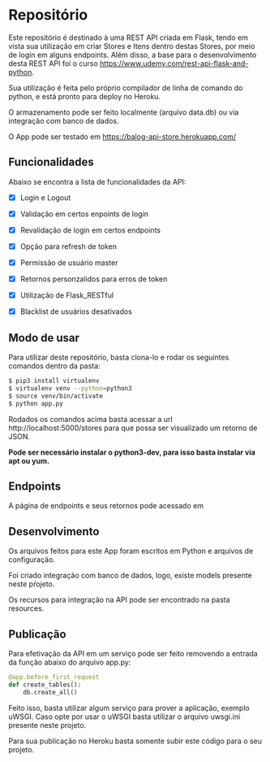# Repositório

Este repositório é destinado à uma REST API criada em Flask, tendo em vista sua utilização em criar Stores e Itens dentro destas Stores, por meio de login em alguns endpoints. Além disso, a base para o desenvolvimento desta REST API foi o curso https://www.udemy.com/rest-api-flask-and-python.

Sua utilização é feita pelo próprio compilador de linha de comando do python, e está pronto para deploy no Heroku.

O armazenamento pode ser feito localmente (arquivo data.db) ou via integração com banco de dados.

O App pode ser testado em https://balog-api-store.herokuapp.com/



## Funcionalidades

Abaixo se encontra a lista de funcionalidades da API:

- [x] Login e Logout

- [x] Validação em certos enpoints de login

- [x] Revalidação de login em certos endpoints

- [x] Opção para refresh de token

- [x] Permissão de usuário master

- [x] Retornos personzalidos para erros de token

- [x] Utilização de Flask_RESTful

- [x] Blacklist de usuários desativados


## Modo de usar

Para utilizar deste repositório, basta clona-lo e rodar os seguintes comandos dentro da pasta:

```bash
$ pip3 install virtualenv
$ virtualenv venv --python=python3
$ source venv/bin/activate
$ python app.py
```

Rodados os comandos acima basta acessar a url http://localhost:5000/stores para que possa ser visualizado um retorno de JSON.

**Pode ser necessário instalar o python3-dev, para isso basta instalar via apt ou yum.**



## Endpoints

A página de endpoints e seus retornos pode acessado em 



## Desenvolvimento

Os arquivos feitos para este App foram escritos em Python e arquivos de configuração.

Foi criado integração com banco de dados, logo, existe models presente neste pŕojeto.

Os recursos para integração na API pode ser encontrado na pasta resources.

## Publicação

Para efetivação da API em um serviço pode ser feito removendo a entrada da função abaixo do arquivo app.py:

```python
@app.before_first_request
def create_tables():
	db.create_all()
```

Feito isso, basta utilizar algum serviço para prover a aplicação, exemplo uWSGI. Caso opte por usar o uWSGI basta utilizar o arquivo uwsgi.ini presente neste projeto.

Para sua publicação no Heroku basta somente subir este código para o seu projeto.
